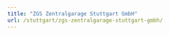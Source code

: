 ```yaml
---
title: "ZGS Zentralgarage Stuttgart GmbH"
url: /stuttgart/zgs-zentralgarage-stuttgart-gmbh/
---
```

